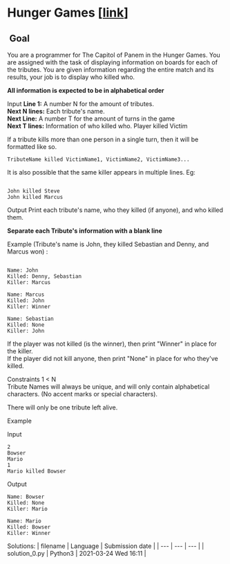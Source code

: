 # Hunger Games \[[link](https://www.codingame.com/training/easy/hunger-games)\]


 Goal
-----


You are a programmer for The Capitol of Panem in the Hunger Games. You are assigned with the task of displaying information on boards for each of the tributes. You are given information regarding the entire match and its results, your job is to display who killed who.  
  
**All information is expected to be in alphabetical order**



Input
**Line 1:** A number N for the amount of tributes.  
**Next N lines:** Each tribute's name.  
**Next Line:** A number T for the amount of turns in the game  
**Next T lines:** Information of who killed who. Player killed Victim  
  
If a tribute kills more than one person in a single turn, then it will be formatted like so.  
  

```
TributeName killed VictimName1, VictimName2, VictimName3...
```
  
It is also possible that the same killer appears in multiple lines. Eg:  

```
  
John killed Steve  
John killed Marcus  

```



Output
Print each tribute's name, who they killed (if anyone), and who killed them.  
  
**Separate each Tribute's information with a blank line**  
  
Example (Tribute's name is John, they killed Sebastian and Denny, and Marcus won) :  

```
  
Name: John  
Killed: Denny, Sebastian  
Killer: Marcus  
  
Name: Marcus  
Killed: John  
Killer: Winner  
  
Name: Sebastian  
Killed: None  
Killer: John  

```
  
  
If the player was not killed (is the winner), then print "Winner" in place for the killer.  
If the player did not kill anyone, then print "None" in place for who they've killed.


Constraints
1 < N  
Tribute Names will always be unique, and will only contain alphabetical characters. (No accent marks or special characters).  
  
There will only be one tribute left alive.


Example


Input

```
2
Bowser
Mario
1
Mario killed Bowser
```



Output

```
Name: Bowser
Killed: None
Killer: Mario

Name: Mario
Killed: Bowser
Killer: Winner
```





Solutions:
| filename | Language | Submission date |
| --- | --- | --- |
| solution_0.py | Python3 | 2021-03-24 Wed 16:11 |
